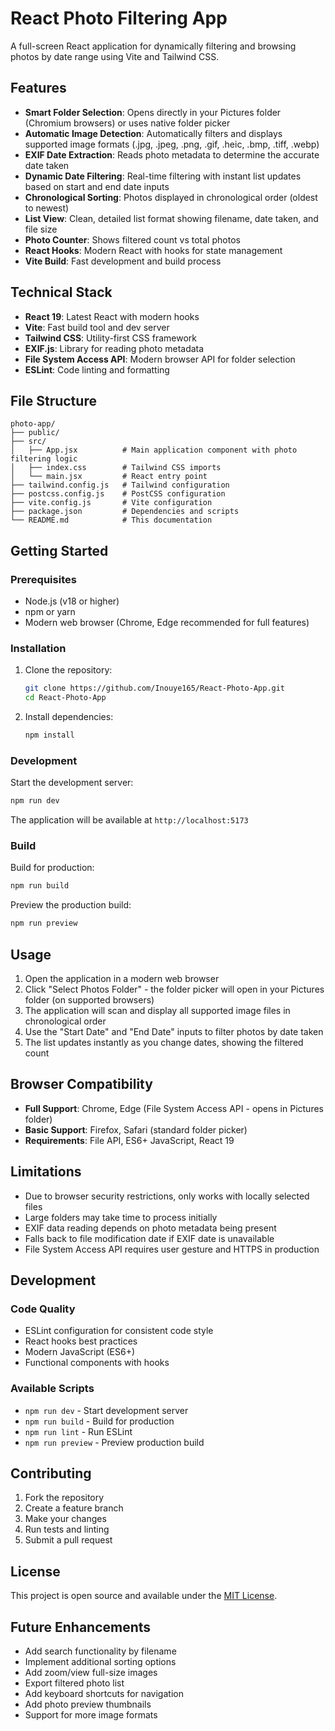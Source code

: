 # React Photo Filtering App

A full-screen React application for dynamically filtering and browsing photos by date range using Vite and Tailwind CSS.

## Features

- **Smart Folder Selection**: Opens directly in your Pictures folder (Chromium browsers) or uses native folder picker
- **Automatic Image Detection**: Automatically filters and displays supported image formats (.jpg, .jpeg, .png, .gif, .heic, .bmp, .tiff, .webp)
- **EXIF Date Extraction**: Reads photo metadata to determine the accurate date taken
- **Dynamic Date Filtering**: Real-time filtering with instant list updates based on start and end date inputs
- **Chronological Sorting**: Photos displayed in chronological order (oldest to newest)
- **List View**: Clean, detailed list format showing filename, date taken, and file size
- **Photo Counter**: Shows filtered count vs total photos
- **React Hooks**: Modern React with hooks for state management
- **Vite Build**: Fast development and build process

## Technical Stack

- **React 19**: Latest React with modern hooks
- **Vite**: Fast build tool and dev server
- **Tailwind CSS**: Utility-first CSS framework
- **EXIF.js**: Library for reading photo metadata
- **File System Access API**: Modern browser API for folder selection
- **ESLint**: Code linting and formatting

## File Structure

```
photo-app/
├── public/
├── src/
│   ├── App.jsx          # Main application component with photo filtering logic
│   ├── index.css        # Tailwind CSS imports
│   └── main.jsx         # React entry point
├── tailwind.config.js   # Tailwind configuration
├── postcss.config.js    # PostCSS configuration
├── vite.config.js       # Vite configuration
├── package.json         # Dependencies and scripts
└── README.md            # This documentation
```

## Getting Started

### Prerequisites

- Node.js (v18 or higher)
- npm or yarn
- Modern web browser (Chrome, Edge recommended for full features)

### Installation

1. Clone the repository:
   ```bash
   git clone https://github.com/Inouye165/React-Photo-App.git
   cd React-Photo-App
   ```

2. Install dependencies:
   ```bash
   npm install
   ```

### Development

Start the development server:
```bash
npm run dev
```

The application will be available at `http://localhost:5173`

### Build

Build for production:
```bash
npm run build
```

Preview the production build:
```bash
npm run preview
```

## Usage

1. Open the application in a modern web browser
2. Click "Select Photos Folder" - the folder picker will open in your Pictures folder (on supported browsers)
3. The application will scan and display all supported image files in chronological order
4. Use the "Start Date" and "End Date" inputs to filter photos by date taken
5. The list updates instantly as you change dates, showing the filtered count

## Browser Compatibility

- **Full Support**: Chrome, Edge (File System Access API - opens in Pictures folder)
- **Basic Support**: Firefox, Safari (standard folder picker)
- **Requirements**: File API, ES6+ JavaScript, React 19

## Limitations

- Due to browser security restrictions, only works with locally selected files
- Large folders may take time to process initially
- EXIF data reading depends on photo metadata being present
- Falls back to file modification date if EXIF date is unavailable
- File System Access API requires user gesture and HTTPS in production

## Development

### Code Quality

- ESLint configuration for consistent code style
- React hooks best practices
- Modern JavaScript (ES6+)
- Functional components with hooks

### Available Scripts

- `npm run dev` - Start development server
- `npm run build` - Build for production
- `npm run lint` - Run ESLint
- `npm run preview` - Preview production build

## Contributing

1. Fork the repository
2. Create a feature branch
3. Make your changes
4. Run tests and linting
5. Submit a pull request

## License

This project is open source and available under the [MIT License](LICENSE).

## Future Enhancements

- Add search functionality by filename
- Implement additional sorting options
- Add zoom/view full-size images
- Export filtered photo list
- Add keyboard shortcuts for navigation
- Add photo preview thumbnails
- Support for more image formats
